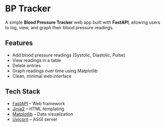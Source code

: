 # BP Tracker

A simple **Blood Pressure Tracker** web app built with **FastAPI**, allowing users to log, view, and graph their blood pressure readings.

## Features
- Add blood pressure readings (Systolic, Diastolic, Pulse)
- View readings in a table
- Delete entries
- Graph readings over time using Matplotlib
- Clean, minimal web interface

## Tech Stack
- [FastAPI](https://fastapi.tiangolo.com/) – Web framework
- [Jinja2](https://jinja.palletsprojects.com/) – HTML templating
- [Matplotlib](https://matplotlib.org/) – Data visualization
- [Uvicorn](https://www.uvicorn.org/) – ASGI server

